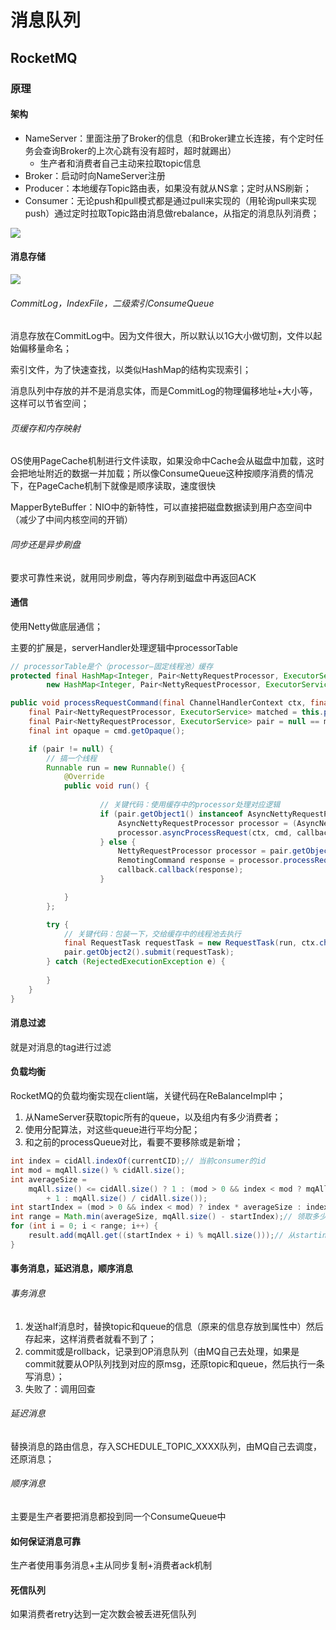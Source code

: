 # 消息队列

## RocketMQ

### 原理

#### 架构

- NameServer：里面注册了Broker的信息（和Broker建立长连接，有个定时任务会查询Broker的上次心跳有没有超时，超时就踢出）
  - 生产者和消费者自己主动来拉取topic信息
- Broker：启动时向NameServer注册
- Producer：本地缓存Topic路由表，如果没有就从NS拿；定时从NS刷新；
- Consumer：无论push和pull模式都是通过pull来实现的（用轮询pull来实现push）通过定时拉取Topic路由消息做rebalance，从指定的消息队列消费；

![](https://gitee.com/mgtl/xgzz/raw/master/message-queue/img/RocketMQ%E6%9E%B6%E6%9E%84%E5%9B%BE.png)

#### 消息存储

![](https://gitee.com/mgtl/xgzz/raw/master/message-queue/img/RocketMQ%E6%B6%88%E6%81%AF%E5%AD%98%E5%82%A8.png)

###### CommitLog，IndexFile，二级索引ConsumeQueue

消息存放在CommitLog中。因为文件很大，所以默认以1G大小做切割，文件以起始偏移量命名；

索引文件，为了快速查找，以类似HashMap的结构实现索引；

消息队列中存放的并不是消息实体，而是CommitLog的物理偏移地址+大小等，这样可以节省空间；

###### 页缓存和内存映射

OS使用PageCache机制进行文件读取，如果没命中Cache会从磁盘中加载，这时会把地址附近的数据一并加载；所以像ConsumeQueue这种按顺序消费的情况下，在PageCache机制下就像是顺序读取，速度很快

MapperByteBuffer：NIO中的新特性，可以直接把磁盘数据读到用户态空间中（减少了中间内核空间的开销）

###### 同步还是异步刷盘

要求可靠性来说，就用同步刷盘，等内存刷到磁盘中再返回ACK

#### 通信

使用Netty做底层通信；

主要的扩展是，serverHandler处理逻辑中processorTable

```java
// processorTable是个（processor—固定线程池）缓存
protected final HashMap<Integer, Pair<NettyRequestProcessor, ExecutorService>> processorTable =
        new HashMap<Integer, Pair<NettyRequestProcessor, ExecutorService>>(64);

public void processRequestCommand(final ChannelHandlerContext ctx, final RemotingCommand cmd) {
    final Pair<NettyRequestProcessor, ExecutorService> matched = this.processorTable.get(cmd.getCode());
    final Pair<NettyRequestProcessor, ExecutorService> pair = null == matched ? this.defaultRequestProcessor : matched;
    final int opaque = cmd.getOpaque();

    if (pair != null) {
        // 搞一个线程
        Runnable run = new Runnable() {
            @Override
            public void run() {
      
					// 关键代码：使用缓存中的processor处理对应逻辑
                    if (pair.getObject1() instanceof AsyncNettyRequestProcessor) {
                        AsyncNettyRequestProcessor processor = (AsyncNettyRequestProcessor)pair.getObject1();
                        processor.asyncProcessRequest(ctx, cmd, callback);
                    } else {
                        NettyRequestProcessor processor = pair.getObject1();
                        RemotingCommand response = processor.processRequest(ctx, cmd);
                        callback.callback(response);
                    }

            }
        };

        try {
            // 关键代码：包装一下，交给缓存中的线程池去执行
            final RequestTask requestTask = new RequestTask(run, ctx.channel(), cmd);
            pair.getObject2().submit(requestTask);
        } catch (RejectedExecutionException e) {
           
        }
    } 
}
```

#### 消息过滤

就是对消息的tag进行过滤

#### 负载均衡

RocketMQ的负载均衡实现在client端，关键代码在ReBalanceImpl中；

1. 从NameServer获取topic所有的queue，以及组内有多少消费者；
2. 使用分配算法，对这些queue进行平均分配；
3. 和之前的processQueue对比，看要不要移除或是新增；

```java
int index = cidAll.indexOf(currentCID);// 当前consumer的id
int mod = mqAll.size() % cidAll.size();
int averageSize =
    mqAll.size() <= cidAll.size() ? 1 : (mod > 0 && index < mod ? mqAll.size() / cidAll.size()
        + 1 : mqAll.size() / cidAll.size());
int startIndex = (mod > 0 && index < mod) ? index * averageSize : index * averageSize + mod;// 计算从哪开始领取
int range = Math.min(averageSize, mqAll.size() - startIndex);// 领取多少个queue
for (int i = 0; i < range; i++) {
    result.add(mqAll.get((startIndex + i) % mqAll.size()));// 从startindex开始领取range个queue
}
```

#### 事务消息，延迟消息，顺序消息

###### 事务消息

1. 发送half消息时，替换topic和queue的信息（原来的信息存放到属性中）然后存起来，这样消费者就看不到了；
2. commit或是rollback，记录到OP消息队列（由MQ自己去处理，如果是commit就要从OP队列找到对应的原msg，还原topic和queue，然后执行一条写消息）；
3. 失败了：调用回查

###### 延迟消息

替换消息的路由信息，存入SCHEDULE_TOPIC_XXXX队列，由MQ自己去调度，还原消息；

###### 顺序消息

主要是生产者要把消息都投到同一个ConsumeQueue中

#### 如何保证消息可靠

生产者使用事务消息+主从同步复制+消费者ack机制

#### 死信队列

如果消费者retry达到一定次数会被丢进死信队列